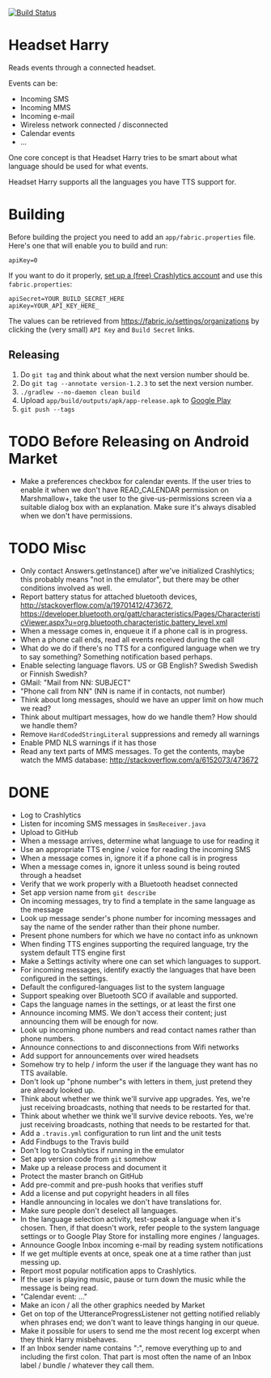 [![Build Status](https://travis-ci.org/walles/headsetharry.svg?branch=master)](https://travis-ci.org/walles/headsetharry)

# Headset Harry
Reads events through a connected headset.

Events can be:
* Incoming SMS
* Incoming MMS
* Incoming e-mail
* Wireless network connected / disconnected
* Calendar events
* ...

One core concept is that Headset Harry tries to be smart about what
language should be used for what events.

Headset Harry supports all the languages you have TTS support for.

# Building
Before building the project you need to add an `app/fabric.properties`
file. Here's one that will enable you to build and run:
```
apiKey=0
```

If you want to do it properly, [set up a (free) Crashlytics
account](http://try.crashlytics.com/) and use this `fabric.properties`:
```
apiSecret=YOUR_BUILD_SECRET_HERE
apiKey=YOUR_API_KEY_HERE_
```
The values can be retrieved from https://fabric.io/settings/organizations
by clicking the (very small) `API Key` and `Build Secret` links.

## Releasing
1. Do ```git tag``` and think about what the next version number should be.
2. Do ```git tag --annotate version-1.2.3``` to set the next version number.
3. ```./gradlew --no-daemon clean build```
4. Upload ```app/build/outputs/apk/app-release.apk``` to
  [Google Play](https://play.google.com/apps/publish/)
5. ```git push --tags```

# TODO Before Releasing on Android Market
* Make a preferences checkbox for calendar events. If the user tries to
enable it when we don't have READ_CALENDAR permission on Marshmallow+,
take the user to the give-us-permissions screen via a suitable dialog
box with an explanation. Make sure it's always disabled when we don't
have permissions.

# TODO Misc
* Only contact Answers.getInstance() after we've initialized
Crashlytics; this probably means "not in the emulator", but there may be
other conditions involved as well.
* Report battery status for attached bluetooth devices,
http://stackoverflow.com/a/19701412/473672,
https://developer.bluetooth.org/gatt/characteristics/Pages/CharacteristicViewer.aspx?u=org.bluetooth.characteristic.battery_level.xml
* When a message comes in, enqueue it if a phone call is in progress.
* When a phone call ends, read all events received during the call
* What do we do if there's no TTS for a configured language when we try
to say something? Something notification based perhaps.
* Enable selecting language flavors. US or GB English? Swedish Swedish
or Finnish Swedish?
* GMail: "Mail from NN: SUBJECT"
* "Phone call from NN" (NN is name if in contacts, not number)
* Think about long messages, should we have an upper limit on how much
we read?
* Think about multipart messages, how do we handle them? How should we
handle them?
* Remove `HardCodedStringLiteral` suppressions and remedy all warnings
* Enable PMD NLS warnings if it has those
* Read any text parts of MMS messages. To get the contents, maybe watch
the MMS database: http://stackoverflow.com/a/6152073/473672

# DONE
* Log to Crashlytics
* Listen for incoming SMS messages in `SmsReceiver.java`
* Upload to GitHub
* When a message arrives, determine what language to use for reading it
* Use an appropriate TTS engine / voice for reading the incoming SMS
* When a message comes in, ignore it if a phone call is in progress
* When a message comes in, ignore it unless sound is being routed
through a headset
* Verify that we work properly with a Bluetooth headset connected
* Set app version name from `git describe`
* On incoming messages, try to find a template in the same language as
the message
* Look up message sender's phone number for incoming messages and say
the name of the sender rather than their phone number.
* Present phone numbers for which we have no contact info as unknown
* When finding TTS engines supporting the required language, try the
system default TTS engine first
* Make a Settings activity where one can set which languages to support.
* For incoming messages, identify exactly the languages that have been
configured in the settings.
* Default the configured-languages list to the system language
* Support speaking over Bluetooth SCO if available and supported.
* Caps the language names in the settings, or at least the first one
* Announce incoming MMS. We don't access their content; just announcing
them will be enough for now.
* Look up incoming phone numbers and read contact names rather than
phone numbers.
* Announce connections to and disconnections from Wifi networks
* Add support for announcements over wired headsets
* Somehow try to help / inform the user if the language they want has no
TTS available.
* Don't look up "phone number"s with letters in them, just pretend they
are already looked up.
* Think about whether we think we'll survive app upgrades. Yes, we're
just receiving broadcasts, nothing that needs to be restarted for that.
* Think about whether we think we'll survive device reboots. Yes, we're
just receiving broadcasts, nothing that needs to be restarted for that.
* Add a `.travis.yml` configuration to run lint and the unit tests
* Add Findbugs to the Travis build
* Don't log to Crashlytics if running in the emulator
* Set app version code from `git` somehow
* Make up a release process and document it
* Protect the master branch on GitHub
* Add pre-commit and pre-push hooks that verifies stuff
* Add a license and put copyright headers in all files
* Handle announcing in locales we don't have translations for.
* Make sure people don't deselect all languages.
* In the language selection activity, test-speak a language when it's
chosen. Then, if that doesn't work, refer people to the system language
settings or to Google Play Store for installing more engines /
languages.
* Announce Google Inbox incoming e-mail by reading system notifications
* If we get multiple events at once, speak one at a time rather than
just messing up.
* Report most popular notification apps to Crashlytics.
* If the user is playing music, pause or turn down the music while the
message is being read.
* "Calendar event: ..."
* Make an icon / all the other graphics needed by Market
* Get on top of the UtteranceProgressListener not getting notified
reliably when phrases end; we don't want to leave things hanging in our
queue.
* Make it possible for users to send me the most recent log excerpt when
they think Harry misbehaves.
* If an Inbox sender name contains ":", remove everything up to and
including the first colon. That part is most often the name of an Inbox
label / bundle / whatever they call them.
